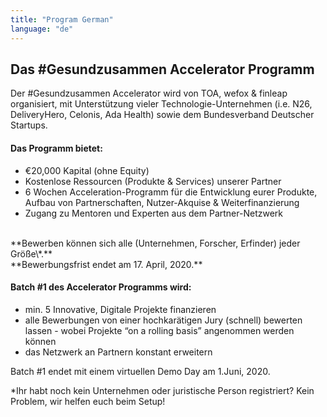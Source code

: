 ```yaml
---
title: "Program German"
language: "de"
---
```


## Das #Gesundzusammen Accelerator Programm

Der #Gesundzusammen Accelerator wird von TOA, wefox & finleap organisiert, mit Unterstützung vieler Technologie-Unternehmen (i.e. N26, DeliveryHero, Celonis, Ada Health) sowie dem Bundesverband Deutscher Startups.

#### Das Programm bietet:

- €20,000 Kapital (ohne Equity)
- Kostenlose Ressourcen (Produkte & Services) unserer Partner
- 6 Wochen Acceleration-Programm für die Entwicklung eurer Produkte, Aufbau von Partnerschaften, Nutzer-Akquise & Weiterfinanzierung
- Zugang zu Mentoren und Experten aus dem Partner-Netzwerk

<br />
**Bewerben können sich alle (Unternehmen, Forscher, Erfinder) jeder Größe\*.** <br />
**Bewerbungsfrist endet am 17. April, 2020.**

#### Batch #1 des Accelerator Programms wird:

- min. 5 Innovative, Digitale Projekte finanzieren
- alle Bewerbungen von einer hochkarätigen Jury (schnell) bewerten lassen - wobei Projekte “on a rolling basis” angenommen werden können
- das Netzwerk an Partnern konstant erweitern

Batch #1 endet mit einem virtuellen Demo Day am 1.Juni, 2020.

\*Ihr habt noch kein Unternehmen oder juristische Person registriert? Kein Problem, wir helfen euch beim Setup!
